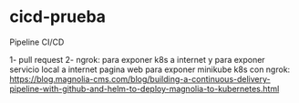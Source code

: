 # cicd-prueba
Pipeline CI/CD

1- pull request
2- ngrok: para exponer k8s a internet y para exponer servicio local a internet
pagina web para exponer minikube k8s con ngrok: https://blog.magnolia-cms.com/blog/building-a-continuous-delivery-pipeline-with-github-and-helm-to-deploy-magnolia-to-kubernetes.html
